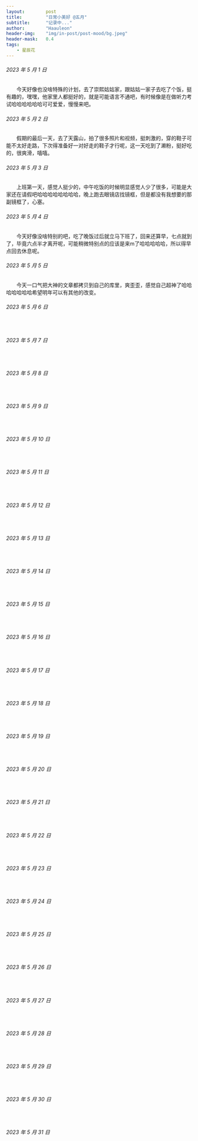 ```yaml
---
layout:        post
title:         "日常小美好 @五月"
subtitle:      "记录中..."
author:        "Haauleon"
header-img:    "img/in-post/post-mood/bg.jpeg"
header-mask:   0.4
tags:
    - 星辰花
---
```


###### 2023 年 5 月 1 日
&emsp;&emsp;今天好像也没啥特殊的计划，去了崇熙姑姑家，跟姑姑一家子去吃了个饭，挺有趣的，嘿嘿，他家里人都挺好的，就是可能语言不通吧，有时候像是在做听力考试哈哈哈哈哈哈可可爱爱，慢慢来吧。

###### 2023 年 5 月 2 日
&emsp;&emsp;假期的最后一天，去了天露山，拍了很多照片和视频，挺刺激的，穿的鞋子可能不太好走路，下次得准备好一对好走的鞋子才行呢，这一天吃到了濑粉，挺好吃的，很爽滑，嘻嘻。

###### 2023 年 5 月 3 日
&emsp;&emsp;上班第一天，感觉人挺少的，中午吃饭的时候明显感觉人少了很多，可能是大家还在请假吧哈哈哈哈哈哈哈哈，晚上跑去眼镜店找镜框，但是都没有我想要的那副镜框了，心塞。

###### 2023 年 5 月 4 日
&emsp;&emsp;今天好像没啥特别的吧，吃了晚饭过后就立马下班了，回来还算早，七点就到了，毕竟六点半才离开呢，可能稍微特别点的应该是来m了哈哈哈哈哈，所以得早点回去休息呢。

###### 2023 年 5 月 5 日
&emsp;&emsp;今天一口气把大神的文章都拷贝到自己的库里，爽歪歪，感觉自己超神了哈哈哈哈哈哈哈希望明年可以有其他的改变。

###### 2023 年 5 月 6 日
&emsp;&emsp;

###### 2023 年 5 月 7 日
&emsp;&emsp;

###### 2023 年 5 月 8 日
&emsp;&emsp;

###### 2023 年 5 月 9 日
&emsp;&emsp;

###### 2023 年 5 月 10 日
&emsp;&emsp;

###### 2023 年 5 月 11 日
&emsp;&emsp;

###### 2023 年 5 月 12 日
&emsp;&emsp;

###### 2023 年 5 月 13 日
&emsp;&emsp;

###### 2023 年 5 月 14 日
&emsp;&emsp;

###### 2023 年 5 月 15 日
&emsp;&emsp;

###### 2023 年 5 月 16 日
&emsp;&emsp;

###### 2023 年 5 月 17 日
&emsp;&emsp;

###### 2023 年 5 月 18 日
&emsp;&emsp;

###### 2023 年 5 月 19 日
&emsp;&emsp;

###### 2023 年 5 月 20 日
&emsp;&emsp;

###### 2023 年 5 月 21 日
&emsp;&emsp;

###### 2023 年 5 月 22 日
&emsp;&emsp;

###### 2023 年 5 月 23 日
&emsp;&emsp;

###### 2023 年 5 月 24 日
&emsp;&emsp;

###### 2023 年 5 月 25 日
&emsp;&emsp;

###### 2023 年 5 月 26 日
&emsp;&emsp;

###### 2023 年 5 月 27 日
&emsp;&emsp;

###### 2023 年 5 月 28 日
&emsp;&emsp;

###### 2023 年 5 月 29 日
&emsp;&emsp;

###### 2023 年 5 月 30 日
&emsp;&emsp;

###### 2023 年 5 月 31 日
&emsp;&emsp;